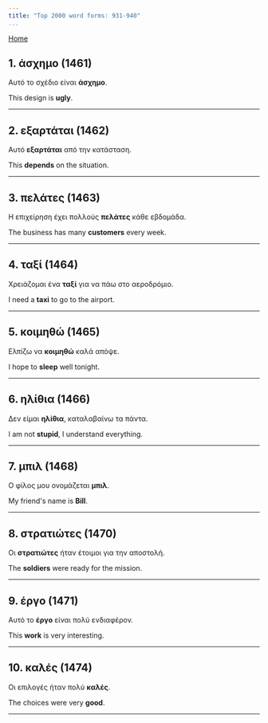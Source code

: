 ```yaml
---
title: "Top 2000 word forms: 931-940"
...
```


[Home](./) 

## 1. άσχημο (1461)

Αυτό το σχέδιο είναι **άσχημο**.  

This design is **ugly**.

---

## 2. εξαρτάται (1462)

Αυτό **εξαρτάται** από την κατάσταση.

This **depends** on the situation.

---

## 3. πελάτες (1463)

Η επιχείρηση έχει πολλούς **πελάτες** κάθε εβδομάδα.

The business has many **customers** every week.

---

## 4. ταξί (1464)

Χρειάζομαι ένα **ταξί** για να πάω στο αεροδρόμιο.  

I need a **taxi** to go to the airport.

---

## 5. κοιμηθώ (1465)

Ελπίζω να **κοιμηθώ** καλά απόψε.  

I hope to **sleep** well tonight.

---

## 6. ηλίθια (1466)

Δεν είμαι **ηλίθια**, καταλαβαίνω τα πάντα.

I am not **stupid**, I understand everything.

---

## 7. μπιλ (1468)

Ο φίλος μου ονομάζεται **μπιλ**.

My friend's name is **Bill**.

---

## 8. στρατιώτες (1470)

Οι **στρατιώτες** ήταν έτοιμοι για την αποστολή.

The **soldiers** were ready for the mission.

---

## 9. έργο (1471)

Αυτό το **έργο** είναι πολύ ενδιαφέρον.  

This **work** is very interesting.

---

## 10. καλές (1474)

Οι επιλογές ήταν πολύ **καλές**.  

The choices were very **good**.

---


